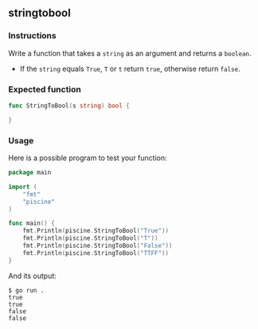 ## stringtobool

### Instructions

Write a function that takes a `string` as an argument and returns a `boolean`.

- If the `string` equals `True`, `T` or `t` return `true`, otherwise return `false`.


### Expected function

```go
func StringToBool(s string) bool {

}
```

### Usage

Here is a possible program to test your function:

```go
package main

import (
	"fmt"
	"piscine"
)

func main() {
	fmt.Println(piscine.StringToBool("True"))
	fmt.Println(piscine.StringToBool("T"))
	fmt.Println(piscine.StringToBool("False"))
	fmt.Println(piscine.StringToBool("TTFF"))
}
```

And its output:

```console
$ go run .
true
true
false
false
```
